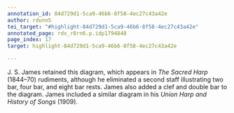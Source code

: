 ```yaml
---
annotation_id: 84d729d1-5ca9-46b6-8f58-4ec27c43a42e
author: rdunn5
tei_target: "#highlight-84d729d1-5ca9-46b6-8f58-4ec27c43a42e"
annotated_page: rdx_r8rn6.p.idp1794848
page_index: 17
target: highlight-84d729d1-5ca9-46b6-8f58-4ec27c43a42e

---
```

J. S. James retained this diagram, which appears in *The Sacred Harp* (1844–70) rudiments, although he eliminated a second staff illustrating two bar, four bar, and eight bar rests. James also added a clef and double bar to the diagram. James included a similar diagram in his *Union Harp and History of Songs* (1909).